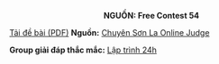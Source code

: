 **<center>NGUỒN: Free Contest 54</center>**

[Tải đề bài (PDF)](/statements/2294/POWER3.pdf)
**Nguồn:** [Chuyên Sơn La Online Judge](http://csloj.ddns.net/)

**Group giải đáp thắc mắc:** [Lập trình 24h](https://www.facebook.com/groups/1386904321519984)